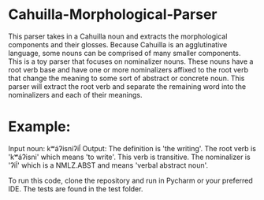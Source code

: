 # Cahuilla-Morphological-Parser

This parser takes in a Cahuilla noun and extracts the morphological components and their glosses. Because Cahuilla is an agglutinative language, some nouns can be comprised of many smaller components. This is a toy parser that focuses on nominalizer nouns. These nouns have a root verb base and have one or more nominalizers affixed to the root verb that change the meaning to some sort of abstract or concrete noun. This parser will extract the root verb and separate the remaining word into the nominalizers and each of their meanings. 

# Example:
Input noun: kʷáʔisniʔil̃
Output: The definition is 'the writing'. 
        The root verb is 'kʷáʔisni' which means 'to write'. This verb is transitive. 
        The nominalizer is 'ʔil̃' which is a NMLZ.ABST and means 'verbal abstract noun'.

To run this code, clone the repository and run in Pycharm or your preferred IDE. The tests are found in the test folder. 
